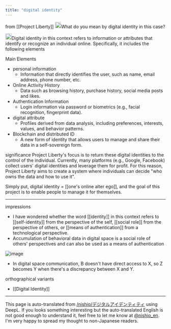 ```yaml
---
title: "digital identity"
---
```


from [[Project Liberty]]
<img src='https://scrapbox.io/api/pages/nishio-en/nishio/icon' alt='nishio.icon' height="19.5"/>What do you mean by digital identity in this case?

<img src='https://scrapbox.io/api/pages/nishio-en/gpt/icon' alt='gpt.icon' height="19.5"/>Digital identity in this context refers to information or attributes that identify or recognize an individual online. Specifically, it includes the following elements

Main Elements
- personal information
    - Information that directly identifies the user, such as name, email address, phone number, etc.
- Online Activity History
    - Data such as browsing history, purchase history, social media posts and likes.
- Authentication Information
    - Login information via password or biometrics (e.g., facial recognition, fingerprint data).
- digital attribute
    - Profiles derived from data analysis, including preferences, interests, values, and behavior patterns.
- Blockchain and distributed ID
    - A new form of identity that allows users to manage and share their data in a self-sovereign form.

significance
Project Liberty's focus is to return these digital identities to the control of the individual. Currently, many platforms (e.g., Google, Facebook) collect users' digital identities and leverage them for profit. For this reason, Project Liberty aims to create a system where individuals can decide "who owns the data and how to use it".

Simply put, digital identity = [[one's online alter ego]], and the goal of this project is to enable people to manage it for themselves.

-----
impressions
- I have wondered whether the word [[identity]] in this context refers to [[self-identity]] from the perspective of the self, [[social role]] from the perspective of others, or [[means of authentication]] from a technological perspective.
- Accumulation of behavioral data in digital space is a social role of others' perspectives and can also be used as a means of authentication

![image](https://gyazo.com/33947d5d70bd5471c9f58939b3b533f7/thumb/1000)
- In digital space communication, B doesn't have direct access to X, so Z becomes Y when there's a discrepancy between X and Y.



orthographical variants
- [[Digital Identity]]

---
This page is auto-translated from [/nishio/デジタルアイデンティティ](https://scrapbox.io/nishio/デジタルアイデンティティ) using DeepL. If you looks something interesting but the auto-translated English is not good enough to understand it, feel free to let me know at [@nishio_en](https://twitter.com/nishio_en). I'm very happy to spread my thought to non-Japanese readers.